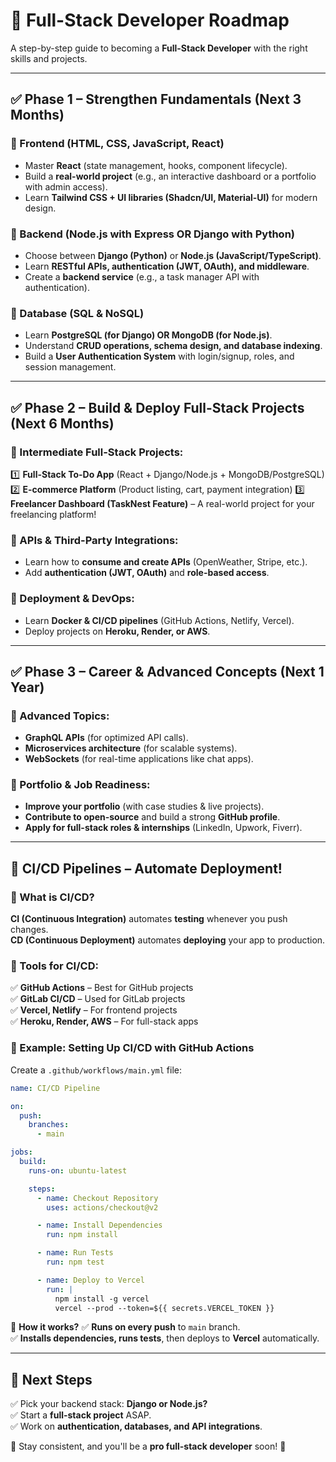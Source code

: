 # 🚀 Full-Stack Developer Roadmap

A step-by-step guide to becoming a **Full-Stack Developer** with the right skills and projects.

---

## ✅ Phase 1 – Strengthen Fundamentals (Next 3 Months)

### 📌 Frontend (HTML, CSS, JavaScript, React)
- Master **React** (state management, hooks, component lifecycle).
- Build a **real-world project** (e.g., an interactive dashboard or a portfolio with admin access).
- Learn **Tailwind CSS + UI libraries (Shadcn/UI, Material-UI)** for modern design.

### 📌 Backend (Node.js with Express OR Django with Python)
- Choose between **Django (Python)** or **Node.js (JavaScript/TypeScript)**.
- Learn **RESTful APIs, authentication (JWT, OAuth), and middleware**.
- Create a **backend service** (e.g., a task manager API with authentication).

### 📌 Database (SQL & NoSQL)
- Learn **PostgreSQL (for Django) OR MongoDB (for Node.js)**.
- Understand **CRUD operations, schema design, and database indexing**.
- Build a **User Authentication System** with login/signup, roles, and session management.

---

## ✅ Phase 2 – Build & Deploy Full-Stack Projects (Next 6 Months)

### 📌 Intermediate Full-Stack Projects:
1️⃣ **Full-Stack To-Do App** (React + Django/Node.js + MongoDB/PostgreSQL)
2️⃣ **E-commerce Platform** (Product listing, cart, payment integration)
3️⃣ **Freelancer Dashboard (TaskNest Feature)** – A real-world project for your freelancing platform!

### 📌 APIs & Third-Party Integrations:
- Learn how to **consume and create APIs** (OpenWeather, Stripe, etc.).
- Add **authentication (JWT, OAuth)** and **role-based access**.

### 📌 Deployment & DevOps:
- Learn **Docker & CI/CD pipelines** (GitHub Actions, Netlify, Vercel).
- Deploy projects on **Heroku, Render, or AWS**.

---

## ✅ Phase 3 – Career & Advanced Concepts (Next 1 Year)

### 📌 Advanced Topics:
- **GraphQL APIs** (for optimized API calls).
- **Microservices architecture** (for scalable systems).
- **WebSockets** (for real-time applications like chat apps).

### 📌 Portfolio & Job Readiness:
- **Improve your portfolio** (with case studies & live projects).
- **Contribute to open-source** and build a strong **GitHub profile**.
- **Apply for full-stack roles & internships** (LinkedIn, Upwork, Fiverr).

---

## 🚀 CI/CD Pipelines – Automate Deployment!

### 🔹 What is CI/CD?
**CI (Continuous Integration)** automates **testing** whenever you push changes.  
**CD (Continuous Deployment)** automates **deploying** your app to production.

### 🔹 Tools for CI/CD:
✅ **GitHub Actions** – Best for GitHub projects  
✅ **GitLab CI/CD** – Used for GitLab projects  
✅ **Vercel, Netlify** – For frontend projects  
✅ **Heroku, Render, AWS** – For full-stack apps  

### 🔹 Example: Setting Up CI/CD with GitHub Actions
Create a `.github/workflows/main.yml` file:
```yaml
name: CI/CD Pipeline

on:
  push:
    branches:
      - main

jobs:
  build:
    runs-on: ubuntu-latest

    steps:
      - name: Checkout Repository
        uses: actions/checkout@v2

      - name: Install Dependencies
        run: npm install

      - name: Run Tests
        run: npm test

      - name: Deploy to Vercel
        run: |
          npm install -g vercel
          vercel --prod --token=${{ secrets.VERCEL_TOKEN }}
```
📌 **How it works?**
✅ **Runs on every push** to `main` branch.  
✅ **Installs dependencies, runs tests**, then deploys to **Vercel** automatically.  

---

## 🎯 Next Steps
✅ Pick your backend stack: **Django or Node.js?**  
✅ Start a **full-stack project** ASAP.  
✅ Work on **authentication, databases, and API integrations**.  

🚀 Stay consistent, and you'll be a **pro full-stack developer** soon! 💪
